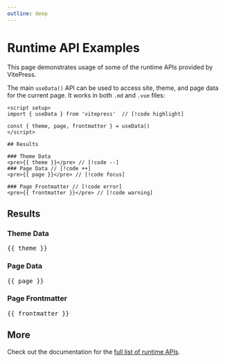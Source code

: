 ```yaml
---
outline: deep
---
```


# Runtime API Examples

This page demonstrates usage of some of the runtime APIs provided by VitePress.

The main `useData()` API can be used to access site, theme, and page data for the current page. It works in both `.md` and `.vue` files:

```md{4}
<script setup>
import { useData } from 'vitepress'  // [!code highlight]

const { theme, page, frontmatter } = useData()
</script>

## Results

### Theme Data
<pre>{{ theme }}</pre> // [!code --]
### Page Data // [!code ++]
<pre>{{ page }}</pre> // [!code focus]

### Page Frontmatter // [!code error]
<pre>{{ frontmatter }}</pre> // [!code warning]
```

<script setup>
import { useData } from 'vitepress'

const { site, theme, page, frontmatter } = useData()
</script>

## Results

### Theme Data

<pre>{{ theme }}</pre>

### Page Data

<pre>{{ page }}</pre>

### Page Frontmatter

<pre>{{ frontmatter }}</pre>

## More

Check out the documentation for the [full list of runtime APIs](https://vitepress.dev/reference/runtime-api#usedata).

